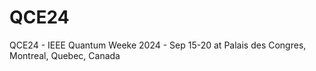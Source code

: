 # QCE24
QCE24 - IEEE Quantum Weeke 2024 - Sep 15-20 at Palais des Congres, Montreal, Quebec, Canada
